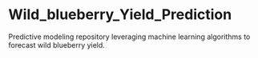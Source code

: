 # Wild_blueberry_Yield_Prediction
Predictive modeling repository leveraging machine learning algorithms to forecast wild blueberry yield.
